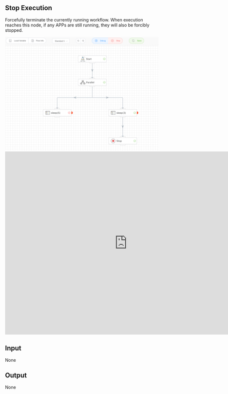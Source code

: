 ## Stop Execution

Forcefully terminate the currently running workflow. When execution reaches this node, if any APPs are still running, they will also be forcibly stopped.

<img src="./img/stop_execution.png" alt="image-20241007222038642" style="zoom:50%;" />

<iframe 
    width="800" 
    height="600" 
    src="https://www.youtube.com/embed/jXOnAONdr94"  frameborder="0" 
    allow="accelerometer; autoplay; encrypted-media; gyroscope; picture-in-picture" 
    allowfullscreen>
</iframe>

## Input

None



## Output

None
